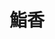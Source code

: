 ---
title: "鮨香"
description: "鮨香"
layout: shop
keywords:
  - 美食競賽
  - 台灣美食
  - 美食精選
datePublished: "2025-06-30"
dateModified: "2025-07-04"
city: "台北市"
district: "中山區"
address: "台北市中山區林森北路485巷10號1樓"
phone: ""
geo: "25.061113742491376, 121.52615334259835"
google_map: "https://maps.app.goo.gl/5s3ya9spiKFv6E799"
footinder: "https://footinder.com.tw/%E5%8F%B0%E5%8C%97%E5%B8%82%E4%B8%AD%E5%B1%B1%E5%8D%80/362126/"
official: "https://www.instagram.com/sushi_kaori_2024/"
award:
  - name: "500盤"
    year: "2024"
    entries:
      - dishes:
          - "海苔鰻魚"
          - "龍蝦蛋汁"

---